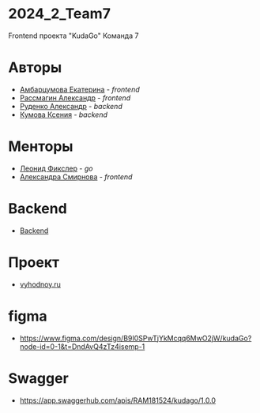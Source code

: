# 2024_2_Team7
Frontend проекта "KudaGo" Команда 7

# Авторы
* [Амбарцумова Екатерина](https://github.com/kataamb) - _frontend_
* [Рассмагин Александр](https://github.com/Ko71k) - _frontend_
* [Руденко Александр](https://github.com/source-Alexander-Rudenko) - _backend_
* [Кумова Ксения](https://github.com/Achpochmak) - _backend_

# Менторы
* [Леонид Фикслер](https://github.com/reddiridabl666) - _go_
* [Александра Смирнова](https://github.com/AlexandraSmirnova) - _frontend_

# Backend
* [Backend](https://github.com/go-park-mail-ru/2024_2_Team7)

# Проект
* [vyhodnoy.ru](http://37.139.40.252/)

# figma
* https://www.figma.com/design/B9I0SPwTjYkMcqq6MwO2jW/kudaGo?node-id=0-1&t=DndAvQ4zTz4isemp-1

# Swagger
* https://app.swaggerhub.com/apis/RAM181524/kudago/1.0.0
